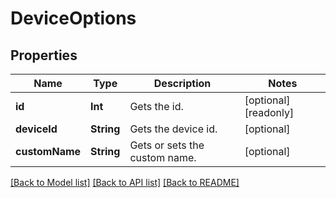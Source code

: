 # DeviceOptions

## Properties
Name | Type | Description | Notes
------------ | ------------- | ------------- | -------------
**id** | **Int** | Gets the id. | [optional] [readonly] 
**deviceId** | **String** | Gets the device id. | [optional] 
**customName** | **String** | Gets or sets the custom name. | [optional] 

[[Back to Model list]](../README.md#documentation-for-models) [[Back to API list]](../README.md#documentation-for-api-endpoints) [[Back to README]](../README.md)


